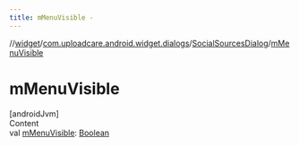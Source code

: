 ```yaml
---
title: mMenuVisible -
---
```

//[widget](../../index.md)/[com.uploadcare.android.widget.dialogs](../index.md)/[SocialSourcesDialog](index.md)/[mMenuVisible](m-menu-visible.md)



# mMenuVisible  
[androidJvm]  
Content  
val [mMenuVisible](m-menu-visible.md): [Boolean](https://kotlinlang.org/api/latest/jvm/stdlib/kotlin/-boolean/index.html)  




